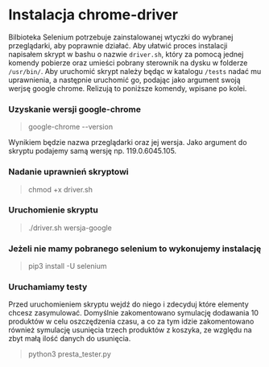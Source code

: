 # Instalacja chrome-driver

Bilbioteka Selenium potrzebuje zainstalowanej wtyczki do wybranej przeglądarki, aby poprawnie działać. Aby ułatwić proces instalacji napisałem skrypt w bashu o nazwie `driver.sh`, który za pomocą jednej komendy pobierze oraz umieści pobrany sterownik na dysku w folderze `/usr/bin/`. Aby uruchomić skrypt należy będąc w katalogu `/tests` nadać mu uprawnienia, a następnie uruchomić go, podając jako argument swoją werjsę google chrome. Relizują to poniższe komendy, wpisane po kolei.

### Uzyskanie wersji google-chrome
> google-chrome --version

Wynikiem będzie nazwa przeglądarki oraz jej wersja. Jako argument do skryptu podajemy samą wersję np. 119.0.6045.105.

### Nadanie uprawnień skryptowi
> chmod +x driver.sh

### Uruchomienie skryptu
> ./driver.sh wersja-google 

### Jeżeli nie mamy pobranego selenium to wykonujemy instalację
> pip3 install -U selenium

### Uruchamiamy testy
Przed uruchomieniem skryptu wejdź do niego i zdecyduj które elementy chcesz zasymulować. Domyślnie zakomentowano symulację dodawania 10 produktów w celu oszczędzenia czasu, a co za tym idzie zakomentowano również symulację usunięcia trzech produktów z koszyka, ze względu na zbyt małą ilość danych do usunięcia.

> python3 presta_tester.py



